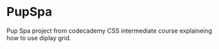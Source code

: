 # PupSpa
Pup Spa project from codecademy CSS intermediate course explaineing how to use diplay grid.

